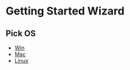 # Getting Started Wizard            

## Pick OS
 * [Win](pickide_Win.md)
 * [Mac](pickide_Mac.md)
 * [Linux](pickide_Linux.md)

